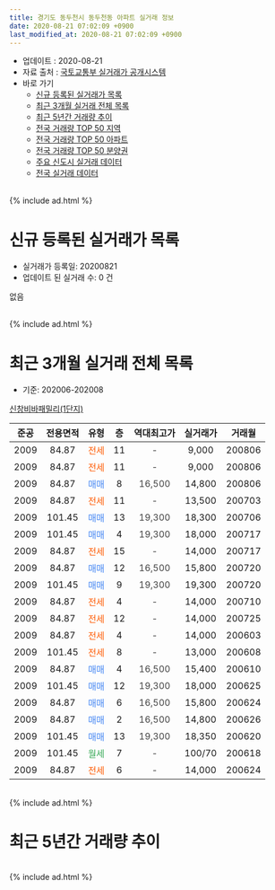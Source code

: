 ```yaml
---
title: 경기도 동두천시 동두천동 아파트 실거래 정보
date: 2020-08-21 07:02:09 +0900
last_modified_at: 2020-08-21 07:02:09 +0900
---
```


* 업데이트 : 2020-08-21
* 자료 출처 : [국토교통부 실거래가 공개시스템](http://rt.molit.go.kr)
* 바로 가기
    * [신규 등록된 실거래가 목록](#신규-등록된-실거래가-목록)
    * [최근 3개월 실거래 전체 목록](#최근-3개월-실거래-전체-목록)
    * [최근 5년간 거래량 추이](#최근-5년간-거래량-추이)
    * [전국 거래량 TOP 50 지역](https://inasie.github.io/apt-trade-info/최근-3개월-전국에서-가장-거래가-많이-발생한-지역)
    * [전국 거래량 TOP 50 아파트](https://inasie.github.io/apt-trade-info/최근-3개월-전국에서-가장-거래가-많이-발생한-아파트)
    * [전국 거래량 TOP 50 분양권](https://inasie.github.io/apt-trade-info/최근-3개월-전국에서-가장-거래가-많이-발생한-분양권)
    * [주요 신도시 실거래 데이터](https://inasie.github.io/apt-trade-info/주요-신도시)
    * [전국 실거래 데이터](https://inasie.github.io/apt-trade-info/전국)
<br>
{% include ad.html %}
<br>

# 신규 등록된 실거래가 목록
* 실거래가 등록일: 20200821
* 업데이트 된 실거래 수: 0 건

없음

<br>
{% include ad.html %}
<br>

# 최근 3개월 실거래 전체 목록
* 기준: 202006-202008


[신창비바패밀리(1단지)](https://search.naver.com/search.naver?query=%EA%B2%BD%EA%B8%B0%EB%8F%84+%EB%8F%99%EB%91%90%EC%B2%9C%EC%8B%9C+%EB%8F%99%EB%91%90%EC%B2%9C%EB%8F%99+%EC%8B%A0%EC%B0%BD%EB%B9%84%EB%B0%94%ED%8C%A8%EB%B0%80%EB%A6%AC%281%EB%8B%A8%EC%A7%80%29)

|준공|전용면적|유형|층|역대최고가|실거래가|거래월|
|:---:|:---:|:---:|:---:|:---:|:---:|:---:|
|2009|84.87|<span style="color:#ff5a00">전세</span>|11|<span style="color:#444444">-</span>|9,000|200806|
|2009|84.87|<span style="color:#ff5a00">전세</span>|11|<span style="color:#444444">-</span>|9,000|200806|
|2009|84.87|<span style="color:#4285f3">매매</span>|8|<span style="color:#444444">16,500</span>|14,800|200806|
|2009|84.87|<span style="color:#ff5a00">전세</span>|11|<span style="color:#444444">-</span>|13,500|200703|
|2009|101.45|<span style="color:#4285f3">매매</span>|13|<span style="color:#444444">19,300</span>|18,300|200706|
|2009|101.45|<span style="color:#4285f3">매매</span>|4|<span style="color:#444444">19,300</span>|18,000|200717|
|2009|84.87|<span style="color:#ff5a00">전세</span>|15|<span style="color:#444444">-</span>|14,000|200717|
|2009|84.87|<span style="color:#4285f3">매매</span>|12|<span style="color:#444444">16,500</span>|15,800|200720|
|2009|101.45|<span style="color:#4285f3">매매</span>|9|<span style="color:#444444">19,300</span>|19,300|200720|
|2009|84.87|<span style="color:#ff5a00">전세</span>|4|<span style="color:#444444">-</span>|14,000|200710|
|2009|84.87|<span style="color:#ff5a00">전세</span>|12|<span style="color:#444444">-</span>|14,000|200725|
|2009|84.87|<span style="color:#ff5a00">전세</span>|4|<span style="color:#444444">-</span>|14,000|200603|
|2009|101.45|<span style="color:#ff5a00">전세</span>|8|<span style="color:#444444">-</span>|13,000|200608|
|2009|84.87|<span style="color:#4285f3">매매</span>|4|<span style="color:#444444">16,500</span>|15,400|200610|
|2009|101.45|<span style="color:#4285f3">매매</span>|12|<span style="color:#444444">19,300</span>|18,000|200625|
|2009|84.87|<span style="color:#4285f3">매매</span>|6|<span style="color:#444444">16,500</span>|15,800|200624|
|2009|84.87|<span style="color:#4285f3">매매</span>|2|<span style="color:#444444">16,500</span>|14,800|200626|
|2009|101.45|<span style="color:#4285f3">매매</span>|13|<span style="color:#444444">19,300</span>|18,350|200620|
|2009|101.45|<span style="color:#34a853">월세</span>|7|<span style="color:#444444">-</span>|100/70|200618|
|2009|84.87|<span style="color:#ff5a00">전세</span>|6|<span style="color:#444444">-</span>|14,000|200624|


<br>
{% include ad.html %}
<br>

# 최근 5년간 거래량 추이


<div style="width:100%;">
    <canvas id="deal_progress" height="200"></canvas>
</div>

<script>
new Chart(document.getElementById("deal_progress"), {
    type: 'line',
    data: {
        labels: ['201508','201509','201510','201511','201512','201601','201602','201603','201604','201605','201606','201607','201608','201609','201610','201611','201612','201701','201702','201703','201704','201705','201706','201707','201708','201709','201710','201711','201712','201801','201802','201803','201804','201805','201806','201807','201808','201809','201810','201811','201812','201901','201902','201903','201904','201905','201906','201907','201908','201909','201910','201911','201912','202001','202002','202003','202004','202005','202006','202007','202008'],
        datasets: [{
            label: '매매',
            pointRadius: 1,
            data: [10, 11, 14, 2, 4, 4, 6, 5, 8, 11, 7, 10, 11, 9, 9, 5, 4, 3, 2, 11, 5, 2, 6, 9, 5, 9, 4, 1, 1, 3, 6, 5, 4, 4, 2, 4, 2, 7, 3, 5, 1, 8, 4, 3, 4, 4, 3, 8, 7, 4, 8, 5, 3, 4, 3, 7, 3, 7, 5, 4, 1],
            borderColor: "rgba(255, 201, 14, 1)",
            backgroundColor: "rgba(255, 201, 14, 0.5)",
            fill: false,
            lineTension: 0
        },{
            label: '전월세',
            pointRadius: 1,
            data: [5, 5, 9, 4, 6, 9, 6, 6, 6, 3, 6, 4, 8, 10, 6, 3, 5, 4, 6, 6, 0, 4, 4, 4, 4, 2, 6, 4, 5, 1, 2, 3, 4, 4, 8, 4, 7, 4, 6, 6, 5, 9, 0, 6, 3, 5, 4, 13, 6, 3, 2, 3, 3, 3, 3, 6, 1, 4, 4, 4, 2],
            borderColor: "rgba(0, 141, 185, 1)",
            backgroundColor: "rgba(0, 141, 185, 0.5)",
            fill: false,
            lineTension: 0
        }
        ]
    },
    options: {
        responsive: true,
        title: {
            display: false
        },
        tooltips: {
            mode: 'index',
            intersect: false
        },
        hover: {
            mode: 'nearest',
            intersect: true
        },
        scales: {
            xAxes: [{
                display: true,
                scaleLabel: {
                    display: true,
                    labelString: '년/월'
                }
            }],
            yAxes: [{
                display: true,
                ticks: {
                    suggestedMin: 0,
                },
                scaleLabel: {
                    display: true,
                    labelString: '실거래 수'
                }
            }]
        }
    }
});

</script>


<br>
{% include ad.html %}
<br>

